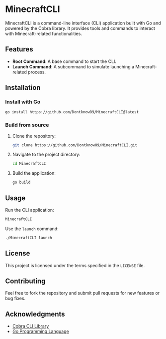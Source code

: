 # MinecraftCLI

MinecraftCLI is a command-line interface (CLI) application built with Go and powered by the Cobra library. It provides tools and commands to interact with Minecraft-related functionalities.

## Features

- **Root Command**: A base command to start the CLI.
- **Launch Command**: A subcommand to simulate launching a Minecraft-related process.

## Installation
### Install with Go
```bash
go install https://github.com/Dontknow09/MinecraftCLI@latest
```
### Build from source
1. Clone the repository:
    ```bash
    git clone https://github.com/Dontknow09/MinecraftCLI.git
    ```
2. Navigate to the project directory:
    ```bash
    cd MinecraftCLI
    ```
3. Build the application:
    ```bash
    go build
    ```

## Usage

Run the CLI application:
```bash
MinecraftCLI
```

Use the `launch` command:
```bash
./MinecraftCLI launch
```

## License

This project is licensed under the terms specified in the `LICENSE` file.

## Contributing

Feel free to fork the repository and submit pull requests for new features or bug fixes.

## Acknowledgments

- [Cobra CLI Library](https://github.com/spf13/cobra)  
- [Go Programming Language](https://golang.org)  
